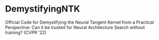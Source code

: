 # DemystifyingNTK
Official Code for Demystifying the Neural Tangent Kernel from a Practical Perspective: Can it be trusted for Neural Architecture Search without training? (CVPR '22)
